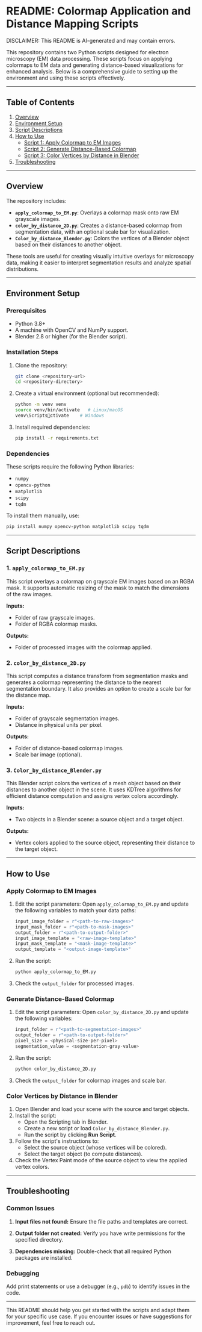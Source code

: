 # README: Colormap Application and Distance Mapping Scripts

DISCLAIMER: This README is AI-generated and may contain errors.

This repository contains two Python scripts designed for electron microscopy (EM) data processing. These scripts focus on applying colormaps to EM data and generating distance-based visualizations for enhanced analysis. Below is a comprehensive guide to setting up the environment and using these scripts effectively.

---

## Table of Contents
1. [Overview](#overview)
2. [Environment Setup](#environment-setup)
3. [Script Descriptions](#script-descriptions)
4. [How to Use](#how-to-use)
    - [Script 1: Apply Colormap to EM Images](#apply-colormap-to-em-images)
    - [Script 2: Generate Distance-Based Colormap](#generate-distance-based-colormap)
    - [Script 3: Color Vertices by Distance in Blender](#color-vertices-by-distance-in-blender)
5. [Troubleshooting](#troubleshooting)

---

## Overview
The repository includes:
- **`apply_colormap_to_EM.py`**: Overlays a colormap mask onto raw EM grayscale images.
- **`color_by_distance_2D.py`**: Creates a distance-based colormap from segmentation data, with an optional scale bar for visualization.
- **`Color_by_distance_Blender.py`**: Colors the vertices of a Blender object based on their distances to another object.

These tools are useful for creating visually intuitive overlays for microscopy data, making it easier to interpret segmentation results and analyze spatial distributions.

---

## Environment Setup

### Prerequisites
- Python 3.8+
- A machine with OpenCV and NumPy support.
- Blender 2.8 or higher (for the Blender script).

### Installation Steps
1. Clone the repository:
   ```bash
   git clone <repository-url>
   cd <repository-directory>
   ```
2. Create a virtual environment (optional but recommended):
   ```bash
   python -m venv venv
   source venv/bin/activate   # Linux/macOS
   venv\Scriptsctivate    # Windows
   ```
3. Install required dependencies:
   ```bash
   pip install -r requirements.txt
   ```

### Dependencies
These scripts require the following Python libraries:
- `numpy`
- `opencv-python`
- `matplotlib`
- `scipy`
- `tqdm`

To install them manually, use:
```bash
pip install numpy opencv-python matplotlib scipy tqdm
```

---

## Script Descriptions

### 1. `apply_colormap_to_EM.py`
This script overlays a colormap on grayscale EM images based on an RGBA mask. It supports automatic resizing of the mask to match the dimensions of the raw images.

**Inputs:**
- Folder of raw grayscale images.
- Folder of RGBA colormap masks.

**Outputs:**
- Folder of processed images with the colormap applied.

### 2. `color_by_distance_2D.py`
This script computes a distance transform from segmentation masks and generates a colormap representing the distance to the nearest segmentation boundary. It also provides an option to create a scale bar for the distance map.

**Inputs:**
- Folder of grayscale segmentation images.
- Distance in physical units per pixel.

**Outputs:**
- Folder of distance-based colormap images.
- Scale bar image (optional).

### 3. `Color_by_distance_Blender.py`
This Blender script colors the vertices of a mesh object based on their distances to another object in the scene. It uses KDTree algorithms for efficient distance computation and assigns vertex colors accordingly.

**Inputs:**
- Two objects in a Blender scene: a source object and a target object.

**Outputs:**
- Vertex colors applied to the source object, representing their distance to the target object.

---

## How to Use

### Apply Colormap to EM Images
1. Edit the script parameters:
   Open `apply_colormap_to_EM.py` and update the following variables to match your data paths:
   ```python
   input_image_folder = r"<path-to-raw-images>"
   input_mask_folder = r"<path-to-mask-images>"
   output_folder = r"<path-to-output-folder>"
   input_image_template = "<raw-image-template>"
   input_mask_template = "<mask-image-template>"
   output_template = "<output-image-template>"
   ```
2. Run the script:
   ```bash
   python apply_colormap_to_EM.py
   ```
3. Check the `output_folder` for processed images.

### Generate Distance-Based Colormap
1. Edit the script parameters:
   Open `color_by_distance_2D.py` and update the following variables:
   ```python
   input_folder = r"<path-to-segmentation-images>"
   output_folder = r"<path-to-output-folder>"
   pixel_size = <physical-size-per-pixel>
   segmentation_value = <segmentation-gray-value>
   ```
2. Run the script:
   ```bash
   python color_by_distance_2D.py
   ```
3. Check the `output_folder` for colormap images and scale bar.

### Color Vertices by Distance in Blender
1. Open Blender and load your scene with the source and target objects.
2. Install the script:
   - Open the Scripting tab in Blender.
   - Create a new script or load `Color_by_distance_Blender.py`.
   - Run the script by clicking **Run Script**.
3. Follow the script's instructions to:
   - Select the source object (whose vertices will be colored).
   - Select the target object (to compute distances).
4. Check the Vertex Paint mode of the source object to view the applied vertex colors.

---

## Troubleshooting

### Common Issues
1. **Input files not found:**
   Ensure the file paths and templates are correct.

2. **Output folder not created:**
   Verify you have write permissions for the specified directory.

3. **Dependencies missing:**
   Double-check that all required Python packages are installed.

### Debugging
Add print statements or use a debugger (e.g., `pdb`) to identify issues in the code.

---

This README should help you get started with the scripts and adapt them for your specific use case. If you encounter issues or have suggestions for improvement, feel free to reach out.
